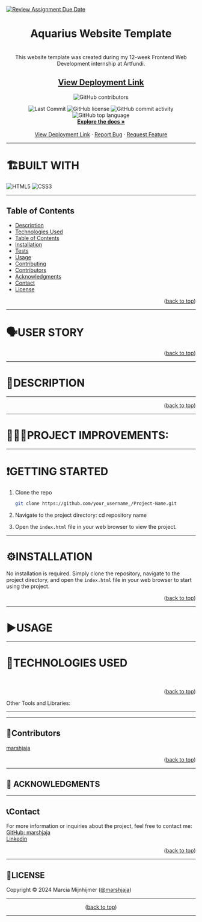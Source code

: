 [![Review Assignment Due Date](https://classroom.github.com/assets/deadline-readme-button-22041afd0340ce965d47ae6ef1cefeee28c7c493a6346c4f15d667ab976d596c.svg)](https://classroom.github.com/a/rH90FViw)





<a name="top"></a>

<div align="center">

# Aquarius Website Template
 
####
 <br> This website template was created during my 12-week Frontend Web Development internship at Artfundi.


 <a href="https://github.com/Birkbeck2/canary-portfolio-website-marshjaja">
 </a>
 
  ## <a href="https://aquarius-template-artfundi.netlify.app/">View Deployment Link</a>


![GitHub contributors](https://img.shields.io/github/contributors/Birkbeck2/canary-portfolio-website-marshjaja?style=for-the-badge&logoColor=white)
<p align="center">

 <img src="https://img.shields.io/github/last-commit/Birkbeck2/canary-portfolio-website-marshjaja?style=for-the-badge&color=efc8d4" alt="Last Commit" />
<img src="https://img.shields.io/github/license/Birkbeck2/canary-portfolio-website-marshjaja?style=for-the-badge&color=efc8d4" alt="GitHub license" />
<img src="https://img.shields.io/github/commit-activity/m/Birkbeck2/canary-portfolio-website-marshjaja?style=for-the-badge&color=efc8d4" alt="GitHub commit activity" />
<img src="https://img.shields.io/github/languages/top/Birkbeck2/canary-portfolio-website-marshjaja?style=for-the-badge&color=efc8d4" alt="GitHub top language" />
<br>
    <a href="https://github.com/Birkbeck2/canary-portfolio-website-marshjaja"><strong>Explore the docs »</strong></a>
    <br />
    <br />
    <a href="https://github.com/Birkbeck2/canary-portfolio-website-marshjaja">View Deployment Link</a>
    ·
    <a href="https://github.com/Birkbeck2/canary-portfolio-website-marshjaja/issues">Report Bug</a>
    ·
    <a href="https://github.com/Birkbeck2/canary-portfolio-website-marshjaja/issues">Request Feature</a>
  </p>
</div>

---





# 🏗️BUILT WITH
  
![HTML5](https://img.shields.io/badge/html5-E55330?style=for-the-badge&logo=css3&logoColor=E55330&labelColor=grey)
![CSS3](https://img.shields.io/badge/css-216CAF?style=for-the-badge&logo=css3&logoColor=216CAF&labelColor=grey)


---

## Table of Contents


  - [Description](#description)
  - [Technologies Used](#technologies-used)
  - [Table of Contents](#table-of-contents)
  - [Installation](#installation)
  - [Tests](#tests)
  - [Usage](#usage)
  - [Contributing](#contributing)
  - [Contributors](#contributors)
  - [Acknowledgments](#acknowledgments)
  - [Contact](#contact)
  - [License](#license)

<p align="right">(<a href="#top">back to top</a>)</p>

---

# 🗣️USER STORY

<p align="right">(<a href="#top">back to top</a>)</p>

---

# 📖DESCRIPTION

---

<p align="right">(<a href="#top">back to top</a>)</p>

---

# 🚧👷‍♀️PROJECT IMPROVEMENTS:


---

# ❗GETTING STARTED

1. Clone the repo
   ```sh
   git clone https://github.com/your_username_/Project-Name.git
   ```
2. Navigate to the project directory: cd repository name

3. Open the `index.html` file in your web browser to view the project.
---

# ⚙️INSTALLATION
No installation is required. Simply clone the repository, navigate to the project directory, and open the `index.html` file in your web browser to start using the project.

<p align="right">(<a href="#top">back to top</a>)</p>

---

# ▶️USAGE

---



# 📶TECHNOLOGIES USED


<br/>

<p align="right">(<a href="#top">back to top</a>)</p>Other Tools and Libraries: <br/>

---


---

## 👥Contributors

[marshjaja](https://github.com/marshjaja)

<p align="right">(<a href="#top">back to top</a>)</p>

---


## 👏 ACKNOWLEDGMENTS



---

## 📞Contact

For more information or inquiries about the project, feel free to contact me:<br>
[GitHub: marshjaja](https://github.com/marshjaja)<br>
[Linkedin](https://www.linkedin.com/in/marcia-mijnhijmer-9a562610a/)

<p align="right">(<a href="#top">back to top</a>)</p>

--- 

## 🪪LICENSE

Copyright © 2024 Marcia Mijnhijmer ([@marshjaja](https://github.com/marshjaja))

---

<p align="center">(<a href="#top">back to top</a>)</p>

---

